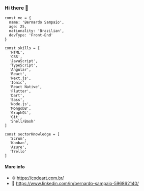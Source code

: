 ### Hi there 👋

```
const me = {
  name: 'Bernardo Sampaio',
  age: 25,
  nationality: 'Brazilian',
  devType: 'Front-End'
}

const skills = [
  'HTML',
  'CSS',
  'JavaScript',
  'TypeScript',
  'Angular',
  'React',
  'Next.js',
  'Ionic',
  'React Native',
  'Flutter',
  'Dart',
  'Sass',
  'Node.js',
  'MongoDB',
  'GraphQL',
  'Git',
  'Shell/Bash'
]

const sectorKnowledge = [
  'Scrum',
  'Kanban',
  'Azure',
  'Trello'
]
```

#### More info
- 🌐 https://codeart.com.br/
- 🔗 https://www.linkedin.com/in/bernardo-sampaio-596862140/
